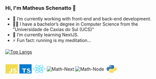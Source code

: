 ### Hi, I'm Matheus Schenatto 👋

<!--
**math-schenatto/math-schenatto** is a ✨ _special_ ✨ repository because its `README.md` (this file) appears on your GitHub profile.

[![Anurag's GitHub stats](https://github-readme-stats.vercel.app/api?username=math-schenatto)](https://github.com/math-schenatto/github-readme-stats)
Here are some ideas to get you started:

- 🔭 I’m currently working on ...
- 🌱 I’m currently learning ...
- 👯 I’m looking to collaborate on ...
- 🤔 I’m looking for help with ...
- 💬 Ask me about ...
- 📫 How to reach me: ...
- 😄 Pronouns: ...
- ⚡ Fun fact: ...
-->

- 🔭 I’m currently working with front-end and back-end development.
- 👨‍🎓 I have a bachelor’s degree in Computer Science from the "Universidade de Caxias do Sul (UCS)"
- 🌱 I’m currently learning NextJS.
- ⚡ Fun fact: running is my meditation...


[![Top Langs](https://github-readme-stats.vercel.app/api/top-langs/?username=math-schenatto&layout=compact&show_icons=true&theme=tokyonight)](https://github.com/math-schenatto/github-readme-stats)

<div style="display: inline_block"><br>
  <img align="center" alt="Math-Js" height="30" width="40" src="https://raw.githubusercontent.com/devicons/devicon/master/icons/javascript/javascript-plain.svg">
  <img align="center" alt="Math-Ts" height="30" width="40" src="https://raw.githubusercontent.com/devicons/devicon/master/icons/typescript/typescript-plain.svg">
  <img align="center" alt="Math-React" height="30" width="40" src="https://raw.githubusercontent.com/devicons/devicon/master/icons/react/react-original.svg">
  <img align="center" alt="Math-Next" height="30" width="40" background="#fff" src="https://cdn.jsdelivr.net/gh/devicons/devicon/icons/nextjs/nextjs-original.svg">
  <img align="center" alt="Math-Node" height="30" width="40" src="https://cdn.jsdelivr.net/gh/devicons/devicon/icons/nodejs/nodejs-original.svg">
  <img align="center" alt="Math-Python" height="30" width="40" src="https://raw.githubusercontent.com/devicons/devicon/master/icons/python/python-original.svg">
</div>
